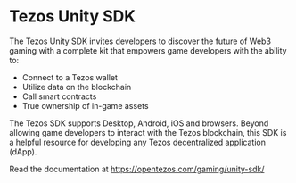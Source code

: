 # Tezos Unity SDK

The Tezos Unity SDK invites developers to discover the future of Web3 gaming with a complete kit that empowers game developers with the ability to:
- Connect to a Tezos wallet
- Utilize data on the blockchain
- Call smart contracts
- True ownership of in-game assets

The Tezos SDK supports Desktop, Android, iOS and browsers. Beyond allowing game developers to interact with the Tezos blockchain, this SDK is a helpful resource for developing any Tezos decentralized application (dApp).

Read the documentation at https://opentezos.com/gaming/unity-sdk/
